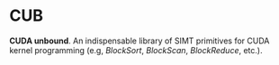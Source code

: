 CUB
===

**CUDA unbound**.  An indispensable library of  SIMT  primitives for CUDA kernel programming (e.g, *BlockSort*, *BlockScan*, *BlockReduce*, etc.).
